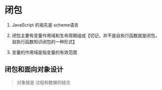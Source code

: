 # 闭包

1. JavaScript 的祖先是 scheme语言

2. 闭包主要有变量作用域和生命周期组成【切记，并不是自执行函数就是闭包，自执行函数知识闭包的一种形式】

3. 变量的作用域是指变量的有效范围

## 闭包和面向对象设计 

> 对象就是  过程和数据的结合